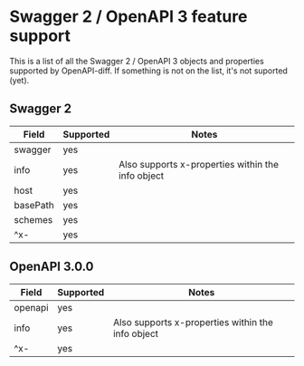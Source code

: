 # Swagger 2 / OpenAPI 3 feature support

This is a list of all the Swagger 2 / OpenAPI 3 objects and properties supported by OpenAPI-diff. If something is not on the list, it's not suported (yet).

## Swagger 2

| Field | Supported | Notes |
|---|---|---|
| swagger | yes | |
| info | yes | Also supports x-properties within the info object |
| host | yes | |
| basePath | yes | |
| schemes | yes | |
| ^x- | yes | |

## OpenAPI 3.0.0

| Field | Supported | Notes |
|---|---|---|
| openapi | yes | |
| info | yes | Also supports x-properties within the info object |
| ^x- | yes | |
